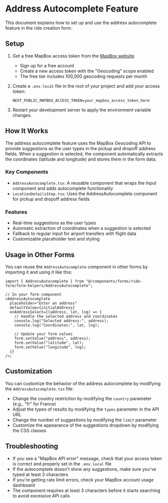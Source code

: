 # Address Autocomplete Feature

This document explains how to set up and use the address autocomplete feature in the ride creation form.

## Setup

1. Get a free MapBox access token from the [MapBox website](https://account.mapbox.com/)

   - Sign up for a free account
   - Create a new access token with the "Geocoding" scope enabled
   - The free tier includes 100,000 geocoding requests per month

2. Create a `.env.local` file in the root of your project and add your access token:

   ```
   NEXT_PUBLIC_MAPBOX_ACCESS_TOKEN=your_mapbox_access_token_here
   ```

3. Restart your development server to apply the environment variable changes.

## How It Works

The address autocomplete feature uses the MapBox Geocoding API to provide suggestions as the user types in the pickup and dropoff address fields. When a suggestion is selected, the component automatically extracts the coordinates (latitude and longitude) and stores them in the form data.

### Key Components

- `AddressAutocomplete.tsx`: A reusable component that wraps the Input component and adds autocomplete functionality
- `LocationDetailsStep.tsx`: Uses the AddressAutocomplete component for pickup and dropoff address fields

### Features

- Real-time suggestions as the user types
- Automatic extraction of coordinates when a suggestion is selected
- Fallback to regular input for airport transfers with flight data
- Customizable placeholder text and styling

## Usage in Other Forms

You can reuse the `AddressAutocomplete` component in other forms by importing it and using it like this:

```tsx
import { AddressAutocomplete } from "@/components/forms/ride-form/form-helpers/AddressAutocomplete";

// In your form component
<AddressAutocomplete
  placeholder="Enter an address"
  defaultValue={initialAddress}
  onAddressSelect={(address, lat, lng) => {
    // Handle the selected address and coordinates
    console.log("Selected address:", address);
    console.log("Coordinates:", lat, lng);

    // Update your form values
    form.setValue("address", address);
    form.setValue("latitude", lat);
    form.setValue("longitude", lng);
  }}
/>;
```

## Customization

You can customize the behavior of the address autocomplete by modifying the `AddressAutocomplete.tsx` file:

- Change the country restriction by modifying the `country` parameter (e.g., "fr" for France)
- Adjust the types of results by modifying the `types` parameter in the API URL
- Change the number of suggestions by modifying the `limit` parameter
- Customize the appearance of the suggestions dropdown by modifying the CSS classes

## Troubleshooting

- If you see a "MapBox API error" message, check that your access token is correct and properly set in the `.env.local` file
- If the autocomplete doesn't show any suggestions, make sure you've typed at least 3 characters
- If you're getting rate limit errors, check your MapBox account usage dashboard
- The component requires at least 3 characters before it starts searching to avoid excessive API calls
